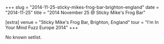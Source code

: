 +++
slug = "2014-11-25-sticky-mikes-frog-bar-brighton-england"
date = "2014-11-25"
title = "2014 November 25 @ Sticky Mike's Frog Bar"

[extra]
venue = "Sticky Mike's Frog Bar, Brighton, England"
tour = "I'm In Your Mind Fuzz Europe 2014"
+++

No known setlist.
